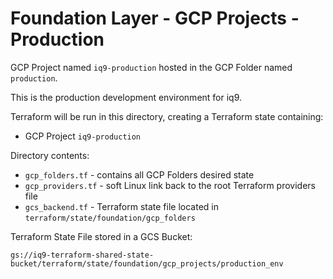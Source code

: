 # Foundation Layer - GCP Projects - Production

GCP Project named `iq9-production` hosted in the GCP Folder named `production`.

This is the production development environment for iq9.

Terraform will be run in this directory, creating a Terraform state containing:

* GCP Project `iq9-production`


Directory contents:

* `gcp_folders.tf` - contains all GCP Folders desired state
* `gcp_providers.tf` - soft Linux link back to the root Terraform providers file
* `gcs_backend.tf` - Terraform state file located in `terraform/state/foundation/gcp_folders`

Terraform State File stored in a GCS Bucket:

`gs://iq9-terraform-shared-state-bucket/terraform/state/foundation/gcp_projects/production_env`